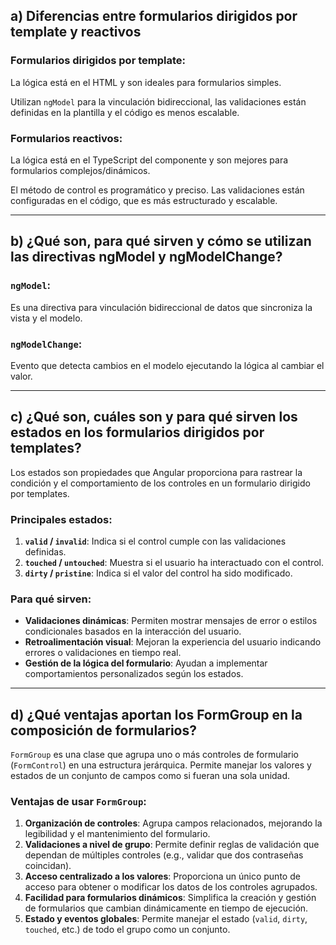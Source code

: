 ## a) Diferencias entre formularios dirigidos por template y reactivos

### Formularios dirigidos por template:
La lógica está en el HTML y son ideales para formularios simples.

Utilizan `ngModel` para la vinculación bidireccional, las validaciones están definidas en la plantilla y el código	es menos escalable.

### Formularios reactivos:
La lógica está en el TypeScript del componente y son mejores para formularios complejos/dinámicos.

El método de control es programático y preciso. Las validaciones están configuradas en el código, que es más estructurado y escalable.

---

## b) ¿Qué son, para qué sirven y cómo se utilizan las directivas ngModel y ngModelChange?

### `ngModel`: 

Es una directiva para vinculación bidireccional de datos que sincroniza la vista y el modelo.

### `ngModelChange`:
Evento que detecta cambios en el modelo ejecutando la lógica al cambiar el valor.

---

## c) ¿Qué son, cuáles son y para qué sirven los estados en los formularios dirigidos por templates?

Los estados son propiedades que Angular proporciona para rastrear la condición y el comportamiento de los controles en un formulario dirigido por templates.

### Principales estados:
1. **`valid` / `invalid`**: Indica si el control cumple con las validaciones definidas.
2. **`touched` / `untouched`**: Muestra si el usuario ha interactuado con el control.
3. **`dirty` / `pristine`**: Indica si el valor del control ha sido modificado.

### Para qué sirven:
- **Validaciones dinámicas**: Permiten mostrar mensajes de error o estilos condicionales basados en la interacción del usuario.
- **Retroalimentación visual**: Mejoran la experiencia del usuario indicando errores o validaciones en tiempo real.
- **Gestión de la lógica del formulario**: Ayudan a implementar comportamientos personalizados según los estados.

---

## d) ¿Qué ventajas aportan los FormGroup en la composición de formularios?

`FormGroup` es una clase que agrupa uno o más controles de formulario (`FormControl`) en una estructura jerárquica. Permite manejar los valores y estados de un conjunto de campos como si fueran una sola unidad.

### Ventajas de usar `FormGroup`:
1. **Organización de controles**: Agrupa campos relacionados, mejorando la legibilidad y el mantenimiento del formulario.
2. **Validaciones a nivel de grupo**: Permite definir reglas de validación que dependan de múltiples controles (e.g., validar que dos contraseñas coincidan).
3. **Acceso centralizado a los valores**: Proporciona un único punto de acceso para obtener o modificar los datos de los controles agrupados.
4. **Facilidad para formularios dinámicos**: Simplifica la creación y gestión de formularios que cambian dinámicamente en tiempo de ejecución.
5. **Estado y eventos globales**: Permite manejar el estado (`valid`, `dirty`, `touched`, etc.) de todo el grupo como un conjunto.
